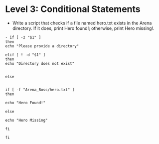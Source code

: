 # Level 3: Conditional Statements
- Write a script that checks if a file named hero.txt exists in the Arena directory. If it does, print Hero found!; otherwise, print Hero missing!.
```
- if [ -z "$1" ]
then
echo "Please provide a directory"

elif [ ! -d "$1" ]
then
echo "Directory does not exist"


else


if [ -f "Arena_Boss/hero.txt" ]
then

echo "Hero Found!"

else

echo "Hero Missing"

fi

fi
```





